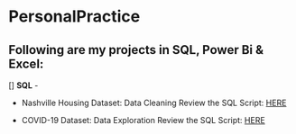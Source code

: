 # PersonalPractice
## Following are my projects in SQL, Power Bi & Excel:
[] **SQL** -

- Nashville Housing Dataset: Data Cleaning
Review the SQL Script: [HERE](https://github.com/Ngatran19/PersonalPractice/blob/main/Data%20Cleasing.sql)

- COVID-19 Dataset: Data Exploration
Review the SQL Script: [HERE](https://github.com/Ngatran19/PersonalPractice/blob/main/Data%20Exploration.sql)

